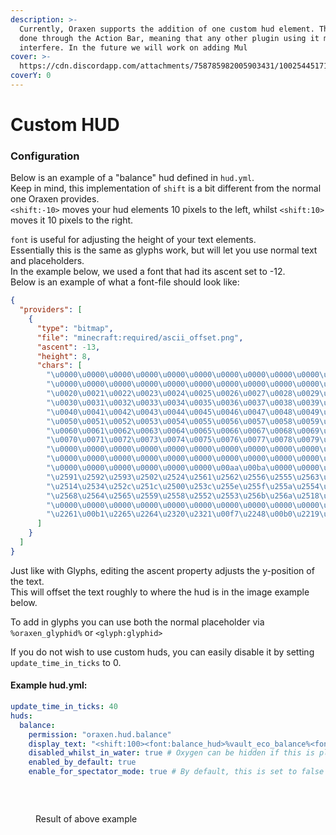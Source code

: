 ```yaml
---
description: >-
  Currently, Oraxen supports the addition of one custom hud element. This is
  done through the Action Bar, meaning that any other plugin using it might
  interfere. In the future we will work on adding Mul
cover: >-
  https://cdn.discordapp.com/attachments/758785982005903431/1002544517158801418/unknown.png
coverY: 0
---
```


# Custom HUD

### Configuration

Below is an example of a "balance" hud defined in `hud.yml`.\
Keep in mind, this implementation of `shift` is a bit different from the normal one Oraxen provides.\
`<shift:-10>` moves your hud elements 10 pixels to the left, whilst `<shift:10>` moves it 10 pixels to the right.

`font` is useful for adjusting the height of your text elements.\
Essentially this is the same as glyphs work, but will let you use normal text and placeholders.\
In the example below, we used a font that had its ascent set to -12.\
Below is an example of what a font-file should look like:

```json
{
  "providers": [
    {
      "type": "bitmap",
      "file": "minecraft:required/ascii_offset.png",
      "ascent": -13,
      "height": 8,
      "chars": [
        "\u0000\u0000\u0000\u0000\u0000\u0000\u0000\u0000\u0000\u0000\u0000\u0000\u0000\u0000\u0000\u0000",
        "\u0000\u0000\u0000\u0000\u0000\u0000\u0000\u0000\u0000\u0000\u0000\u0000\u0000\u0000\u0000\u0000",
        "\u0020\u0021\u0022\u0023\u0024\u0025\u0026\u0027\u0028\u0029\u002a\u002b\u002c\u002d\u002e\u002f",
        "\u0030\u0031\u0032\u0033\u0034\u0035\u0036\u0037\u0038\u0039\u003a\u003b\u003c\u003d\u003e\u003f",
        "\u0040\u0041\u0042\u0043\u0044\u0045\u0046\u0047\u0048\u0049\u004a\u004b\u004c\u004d\u004e\u004f",
        "\u0050\u0051\u0052\u0053\u0054\u0055\u0056\u0057\u0058\u0059\u005a\u005b\u005c\u005d\u005e\u005f",
        "\u0060\u0061\u0062\u0063\u0064\u0065\u0066\u0067\u0068\u0069\u006a\u006b\u006c\u006d\u006e\u006f",
        "\u0070\u0071\u0072\u0073\u0074\u0075\u0076\u0077\u0078\u0079\u007a\u007b\u007c\u007d\u007e\u0000",
        "\u0000\u0000\u0000\u0000\u0000\u0000\u0000\u0000\u0000\u0000\u0000\u0000\u0000\u0000\u0000\u0000",
        "\u0000\u0000\u0000\u0000\u0000\u0000\u0000\u0000\u0000\u0000\u0000\u0000\u00a3\u0000\u0000\u0192",
        "\u0000\u0000\u0000\u0000\u0000\u0000\u00aa\u00ba\u0000\u0000\u00ac\u0000\u0000\u0000\u00ab\u00bb",
        "\u2591\u2592\u2593\u2502\u2524\u2561\u2562\u2556\u2555\u2563\u2551\u2557\u255d\u255c\u255b\u2510",
        "\u2514\u2534\u252c\u251c\u2500\u253c\u255e\u255f\u255a\u2554\u2569\u2566\u2560\u2550\u256c\u2567",
        "\u2568\u2564\u2565\u2559\u2558\u2552\u2553\u256b\u256a\u2518\u250c\u2588\u2584\u258c\u2590\u2580",
        "\u0000\u0000\u0000\u0000\u0000\u0000\u0000\u0000\u0000\u0000\u0000\u0000\u0000\u2205\u2208\u0000",
        "\u2261\u00b1\u2265\u2264\u2320\u2321\u00f7\u2248\u00b0\u2219\u0000\u221a\u207f\u00b2\u25a0\u0000"
      ]
    }
  ]
}
```

Just like with Glyphs, editing the ascent property adjusts the y-position of the text.\
This will offset the text roughly to where the hud is in the image example below.



To add in glyphs you can use both the normal placeholder via `%oraxen_glyphid%` or `<glyph:glyphid>`

If you do not wish to use custom huds, you can easily disable it by setting `update_time_in_ticks` to 0.
<br>
#### Example hud.yml:

```yaml
update_time_in_ticks: 40
huds:
  balance:
    permission: "oraxen.hud.balance"
    display_text: "<shift:100><font:balance_hud>%vault_eco_balance%<font:default><glyph:coin>"
    disabled_whilst_in_water: true # Oxygen can be hidden if this is placed right above food
    enabled_by_default: true
    enable_for_spectator_mode: true # By default, this is set to false
```
<br>

<figure><img src="https://cdn.discordapp.com/attachments/758785982005903431/1002544517158801418/unknown.png" alt=""><figcaption><p>Result of above example</p></figcaption></figure>
